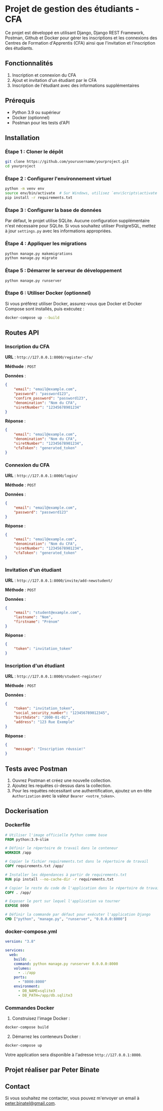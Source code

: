 # Projet de gestion des étudiants - CFA

Ce projet est développé en utilisant Django, Django REST Framework, Postman, Github et Docker pour gérer les inscriptions et les connexions des Centres de Formation d'Apprentis (CFA) ainsi que l'invitation et l'inscription des étudiants.

## Fonctionnalités
1. Inscription et connexion du CFA
2. Ajout et invitation d'un étudiant par le CFA
3. Inscription de l'étudiant avec des informations supplémentaires

## Prérequis

- Python 3.9 ou supérieur
- Docker (optionnel)
- Postman pour les tests d'API

## Installation

### Étape 1 : Cloner le dépôt

```bash
git clone https://github.com/yourusername/yourproject.git
cd yourproject
```

### Étape 2 : Configurer l'environnement virtuel

```bash
python -m venv env
source env/bin/activate  # Sur Windows, utilisez `env\Scripts\activate`
pip install -r requirements.txt
```

### Étape 3 : Configurer la base de données

Par défaut, le projet utilise SQLite. Aucune configuration supplémentaire n'est nécessaire pour SQLite. Si vous souhaitez utiliser PostgreSQL, mettez à jour `settings.py` avec les informations appropriées.

### Étape 4 : Appliquer les migrations

```bash
python manage.py makemigrations
python manage.py migrate
```

### Étape 5 : Démarrer le serveur de développement

```bash
python manage.py runserver
```

### Étape 6 : Utiliser Docker (optionnel)

Si vous préférez utiliser Docker, assurez-vous que Docker et Docker Compose sont installés, puis exécutez :

```bash
docker-compose up --build
```

## Routes API

### Inscription du CFA

**URL** : `http://127.0.0.1:8000/register-cfa/`

**Méthode** : `POST`

**Données** :
```json
{
    "email": "email@example.com",
    "password": "password123",
    "confirm_password": "password123",
    "denomination": "Nom du CFA",
    "siretNumber": "12345678901234"
}
```

**Réponse** :
```json
{
    "email": "email@example.com",
    "denomination": "Nom du CFA",
    "siretNumber": "12345678901234",
    "cfaToken": "generated_token"
}
```

### Connexion du CFA

**URL** : `http://127.0.0.1:8000/login/`

**Méthode** : `POST`

**Données** :
```json
{
    "email": "email@example.com",
    "password": "password123"
}
```

**Réponse** :
```json
{
    "email": "email@example.com",
    "denomination": "Nom du CFA",
    "siretNumber": "12345678901234",
    "cfaToken": "generated_token"
}
```

### Invitation d'un étudiant

**URL** : `http://127.0.0.1:8000/invite/add-newstudent/`

**Méthode** : `POST`

**Données** :
```json
{
    "email": "student@example.com",
    "lastname": "Nom",
    "firstname": "Prénom"
}
```

**Réponse** :
```json
{
    "token": "invitation_token"
}
```

### Inscription d'un étudiant

**URL** : `http://127.0.0.1:8000/student-register/`

**Méthode** : `POST`

**Données** :
```json
{
    "token": "invitation_token",
    "social_security_number": "123456789012345",
    "birthdate": "2000-01-01",
    "address": "123 Rue Exemple"
}
```

**Réponse** :
```json
{
    "message": "Inscription réussie!"
}
```

## Tests avec Postman

1. Ouvrez Postman et créez une nouvelle collection.
2. Ajoutez les requêtes ci-dessus dans la collection.
3. Pour les requêtes nécessitant une authentification, ajoutez un en-tête `Authorization` avec la valeur `Bearer <votre_token>`.

## Dockerisation

### Dockerfile

```dockerfile
# Utiliser l'image officielle Python comme base
FROM python:3.9-slim

# Définir le répertoire de travail dans le conteneur
WORKDIR /app

# Copier le fichier requirements.txt dans le répertoire de travail
COPY requirements.txt /app/

# Installer les dépendances à partir de requirements.txt
RUN pip install --no-cache-dir -r requirements.txt

# Copier le reste du code de l'application dans le répertoire de travail
COPY . /app/

# Exposer le port sur lequel l'application va tourner
EXPOSE 8000

# Définir la commande par défaut pour exécuter l'application Django
CMD ["python", "manage.py", "runserver", "0.0.0.0:8000"]
```

### docker-compose.yml

```yaml
version: "3.8"

services:
  web:
    build: .
    command: python manage.py runserver 0.0.0.0:8000
    volumes:
      - .:/app
    ports:
      - "8000:8000"
    environment:
      - DB_NAME=sqlite3
      - DB_PATH=/app/db.sqlite3
```

### Commandes Docker

1. Construisez l'image Docker :
```bash
docker-compose build
```

2. Démarrez les conteneurs Docker :
```bash
docker-compose up
```

Votre application sera disponible à l'adresse `http://127.0.0.1:8000`.



## Projet réaliser par Peter Binate
## Contact 
Si vous souhaitez me contacter, vous pouvez m'envoyer un email à [peter.binatel@gmail.com](mailto:peter.binatel@gmail.com).


